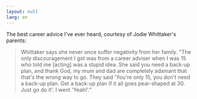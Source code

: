 ```yaml
---
layout: null
lang: en
---
```


The best career advice I've ever heard, courtesy of Jodie Whittaker's parents:

> Whittaker says she never once suffer negativity from her family. "The only discouragement I got was from a career adviser when I was 15 who told me [acting] was a stupid idea. She said you need a back-up plan, and thank God, my mum and dad are completely adamant that that's the wrong way to go. They said 'You're only 15, you don't need a back-up plan. Get a back-up plan if it all goes pear-shaped at 30. Just go do it'. I went 'Yeah!'."

